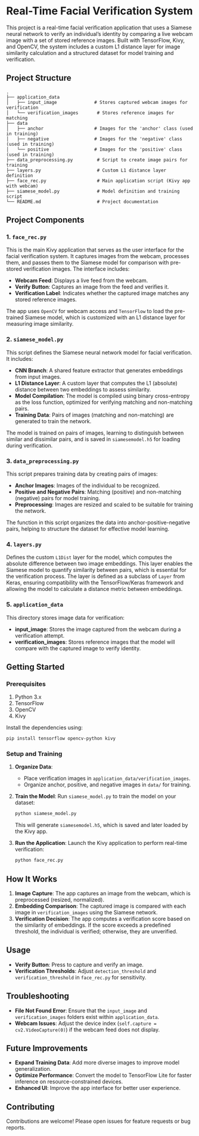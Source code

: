 # Real-Time Facial Verification System

This project is a real-time facial verification application that uses a Siamese neural network to verify an individual’s identity by comparing a live webcam image with a set of stored reference images. Built with TensorFlow, Kivy, and OpenCV, the system includes a custom L1 distance layer for image similarity calculation and a structured dataset for model training and verification.

## Project Structure

```
.
├── application_data
│   ├── input_image              # Stores captured webcam images for verification
│   └── verification_images       # Stores reference images for matching
├── data
│   ├── anchor                   # Images for the 'anchor' class (used in training)
│   ├── negative                 # Images for the 'negative' class (used in training)
│   └── positive                 # Images for the 'positive' class (used in training)
├── data_preprocessing.py         # Script to create image pairs for training
├── layers.py                     # Custom L1 distance layer definition
├── face_rec.py                   # Main application script (Kivy app with webcam)
├── siamese_model.py              # Model definition and training script
└── README.md                     # Project documentation
```

## Project Components

### 1. `face_rec.py`
This is the main Kivy application that serves as the user interface for the facial verification system. It captures images from the webcam, processes them, and passes them to the Siamese model for comparison with pre-stored verification images. The interface includes:
- **Webcam Feed**: Displays a live feed from the webcam.
- **Verify Button**: Captures an image from the feed and verifies it.
- **Verification Label**: Indicates whether the captured image matches any stored reference images.

The app uses `OpenCV` for webcam access and `TensorFlow` to load the pre-trained Siamese model, which is customized with an L1 distance layer for measuring image similarity.

### 2. `siamese_model.py`
This script defines the Siamese neural network model for facial verification. It includes:
- **CNN Branch**: A shared feature extractor that generates embeddings from input images.
- **L1 Distance Layer**: A custom layer that computes the L1 (absolute) distance between two embeddings to assess similarity.
- **Model Compilation**: The model is compiled using binary cross-entropy as the loss function, optimized for verifying matching and non-matching pairs.
- **Training Data**: Pairs of images (matching and non-matching) are generated to train the network.

The model is trained on pairs of images, learning to distinguish between similar and dissimilar pairs, and is saved in `siamesemodel.h5` for loading during verification.

### 3. `data_preprocessing.py`
This script prepares training data by creating pairs of images:
- **Anchor Images**: Images of the individual to be recognized.
- **Positive and Negative Pairs**: Matching (positive) and non-matching (negative) pairs for model training.
- **Preprocessing**: Images are resized and scaled to be suitable for training the network.

The function in this script organizes the data into anchor-positive-negative pairs, helping to structure the dataset for effective model learning.

### 4. `layers.py`
Defines the custom `L1Dist` layer for the model, which computes the absolute difference between two image embeddings. This layer enables the Siamese model to quantify similarity between pairs, which is essential for the verification process. The layer is defined as a subclass of `Layer` from Keras, ensuring compatibility with the TensorFlow/Keras framework and allowing the model to calculate a distance metric between embeddings.

### 5. `application_data`
This directory stores image data for verification:
- **input_image**: Stores the image captured from the webcam during a verification attempt.
- **verification_images**: Stores reference images that the model will compare with the captured image to verify identity.

## Getting Started

### Prerequisites
1. Python 3.x
2. TensorFlow
3. OpenCV
4. Kivy

Install the dependencies using:
```bash
pip install tensorflow opencv-python kivy
```

### Setup and Training

1. **Organize Data**:
   - Place verification images in `application_data/verification_images`.
   - Organize anchor, positive, and negative images in `data/` for training.

2. **Train the Model**:
   Run `siamese_model.py` to train the model on your dataset:
   ```bash
   python siamese_model.py
   ```
   This will generate `siamesemodel.h5`, which is saved and later loaded by the Kivy app.

3. **Run the Application**:
   Launch the Kivy application to perform real-time verification:
   ```bash
   python face_rec.py
   ```

## How It Works

1. **Image Capture**: The app captures an image from the webcam, which is preprocessed (resized, normalized).
2. **Embedding Comparison**: The captured image is compared with each image in `verification_images` using the Siamese network.
3. **Verification Decision**: The app computes a verification score based on the similarity of embeddings. If the score exceeds a predefined threshold, the individual is verified; otherwise, they are unverified.

## Usage

- **Verify Button**: Press to capture and verify an image.
- **Verification Thresholds**: Adjust `detection_threshold` and `verification_threshold` in `face_rec.py` for sensitivity.

## Troubleshooting

- **File Not Found Error**: Ensure that the `input_image` and `verification_images` folders exist within `application_data`.
- **Webcam Issues**: Adjust the device index (`self.capture = cv2.VideoCapture(0)`) if the webcam feed does not display.

## Future Improvements

- **Expand Training Data**: Add more diverse images to improve model generalization.
- **Optimize Performance**: Convert the model to TensorFlow Lite for faster inference on resource-constrained devices.
- **Enhanced UI**: Improve the app interface for better user experience.

## Contributing

Contributions are welcome! Please open issues for feature requests or bug reports.
